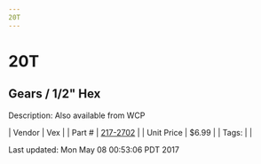 ```yaml
---
20T
---
```


# 20T
## Gears / 1/2" Hex
Description: 	Also available from WCP 

| Vendor | Vex | 
| Part # | [217-2702](http://www.vexrobotics.com/vexpro/motion/vexpro-gears/1-2-hex-bore.html) | 
| Unit Price | $6.99 | 
| Tags: |  | 

Last updated: Mon May 08 00:53:06 PDT 2017